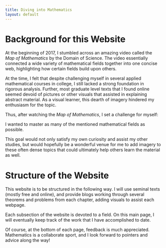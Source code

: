 ```yaml
---
title: Diving into Mathematics
layout: default
---
```


# Background for this Website

At the beginning of 2017, I stumbled across an amazing video called the _Map of Mathematics_ by the Domain of Science.  The video essentially connected a wide variety of mathematical fields together into one concise web, highlighting how certain fields build upon others.  

At the time, I felt that despite challenging myself in several applied mathematical courses in college, I still lacked a strong foundation in rigorous analysis.  Further, most graduate level texts that I found online seemed devoid of pictures or other visuals that assisted in explaining abstract material.  As a visual learner, this dearth of imagery hindered my enthusiasm for the topic.

Thus, after watching the _Map of Mathematics_, I set a challenge for myself:  

I wanted to master as many of the mentioned mathematical fields as possible.  

This goal would not only satisfy my own curiosity and assist my other studies, but would hopefully be a wonderful venue for me to add imagery to these often dense topics that could ultimately help others learn the material as well.  

# Structure of the Website

This website is to be structured in the following way.  I will use seminal texts (mostly free and online), and provide blogs working through several theorems and problems from each chapter, adding visuals to assist each webpage.  

Each subsection of the website is devoted to a field.  On this main page, I will eventually keep track of the work that I have accomplished to date.  

Of course, at the bottom of each page, feedback is much appreciated.  Mathematics is a collaborate sport, and I look forward to pointers and advice along the way!
